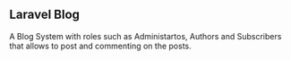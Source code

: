 ## Laravel Blog

A Blog System with roles such as Administartos, Authors and Subscribers that allows to post and commenting on the posts.
